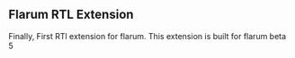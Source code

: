## Flarum RTL Extension 

Finally, First RTl extension for flarum.
This extension is built for flarum beta 5